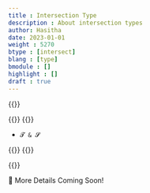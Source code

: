 ```yaml
---
title : Intersection Type
description : About intersection types
author: Hasitha
date: 2023-01-01
weight : 5270
btype : [intersect]
blang : [type]
bmodule : []
highlight : []
draft : true
---
```

{{<md class="summary">}}

{{</md>}}
{{<md class="syntax">}}

* `𝓣 & 𝓢`

{{</md>}}
{{<md class="tldr">}}

{{</md>}}
<!--more-->

🚧 More Details Coming Soon!
